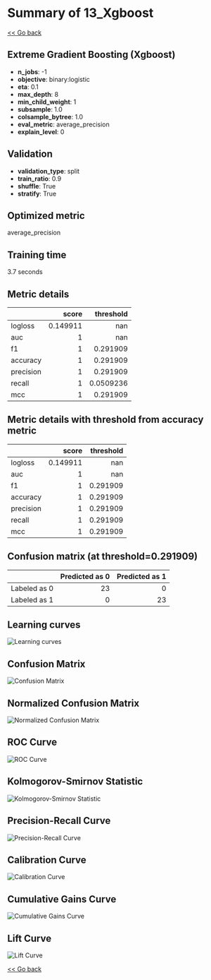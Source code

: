 # Summary of 13_Xgboost

[<< Go back](../README.md)


## Extreme Gradient Boosting (Xgboost)
- **n_jobs**: -1
- **objective**: binary:logistic
- **eta**: 0.1
- **max_depth**: 8
- **min_child_weight**: 1
- **subsample**: 1.0
- **colsample_bytree**: 1.0
- **eval_metric**: average_precision
- **explain_level**: 0

## Validation
 - **validation_type**: split
 - **train_ratio**: 0.9
 - **shuffle**: True
 - **stratify**: True

## Optimized metric
average_precision

## Training time

3.7 seconds

## Metric details
|           |    score |   threshold |
|:----------|---------:|------------:|
| logloss   | 0.149911 | nan         |
| auc       | 1        | nan         |
| f1        | 1        |   0.291909  |
| accuracy  | 1        |   0.291909  |
| precision | 1        |   0.291909  |
| recall    | 1        |   0.0509236 |
| mcc       | 1        |   0.291909  |


## Metric details with threshold from accuracy metric
|           |    score |   threshold |
|:----------|---------:|------------:|
| logloss   | 0.149911 |  nan        |
| auc       | 1        |  nan        |
| f1        | 1        |    0.291909 |
| accuracy  | 1        |    0.291909 |
| precision | 1        |    0.291909 |
| recall    | 1        |    0.291909 |
| mcc       | 1        |    0.291909 |


## Confusion matrix (at threshold=0.291909)
|              |   Predicted as 0 |   Predicted as 1 |
|:-------------|-----------------:|-----------------:|
| Labeled as 0 |               23 |                0 |
| Labeled as 1 |                0 |               23 |

## Learning curves
![Learning curves](learning_curves.png)
## Confusion Matrix

![Confusion Matrix](confusion_matrix.png)


## Normalized Confusion Matrix

![Normalized Confusion Matrix](confusion_matrix_normalized.png)


## ROC Curve

![ROC Curve](roc_curve.png)


## Kolmogorov-Smirnov Statistic

![Kolmogorov-Smirnov Statistic](ks_statistic.png)


## Precision-Recall Curve

![Precision-Recall Curve](precision_recall_curve.png)


## Calibration Curve

![Calibration Curve](calibration_curve_curve.png)


## Cumulative Gains Curve

![Cumulative Gains Curve](cumulative_gains_curve.png)


## Lift Curve

![Lift Curve](lift_curve.png)



[<< Go back](../README.md)
